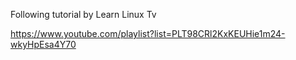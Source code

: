 Following tutorial by Learn Linux Tv

https://www.youtube.com/playlist?list=PLT98CRl2KxKEUHie1m24-wkyHpEsa4Y70
